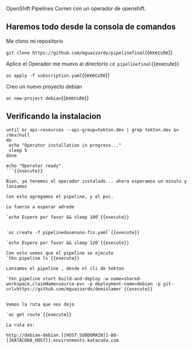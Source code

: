 OpenShift Pipelines Corren con un operador de openshift.


## Haremos todo desde la consola de comandos 

Me clono mi repositorio

`git clone https://github.com/mguazzardo/pipelinefinal`{{execute}}

Aplico el Operador
me muevo al directorio
`cd pipelinefinal`{{execute}}

`oc apply -f subscription.yaml`{{execute}}

Creo un nuevo proyecto debian

`oc new-project debian`{{execute}}

## Verificando la instalacion

```
until oc api-resources --api-group=tekton.dev | grep tekton.dev &> /dev/null
do 
 echo "Operator installation in progress..."
 sleep 5
done

echo "Operator ready"
```{{execute}}

Bien, ya tenemos el operador instalado... ahora esperamos un minuto y lanzamos

Con esto agregamos el pipeline, y el pvc.

Lo fuerzo a esperar adrede

`echo Espere por favor && sleep 100`{{execute}}


`oc create -f pipelinedosenuno-fix.yaml`{{execute}}

`echo Espere por favor && sleep 120`{{execute}}

Con esto vemos que el pipeline se ejecuto
`tkn pipeline ls`{{execute}}

Lanzamos el pipeline , desde el cli de tekton

`tkn pipeline start build-and-deploy -w name=shared-workspace,claimName=source-pvc -p deployment-name=debian -p git-url=https://github.com/mguazzardo/demislamer`{{execute}}


Vemos la ruta que nos dejo

`oc get route`{{execute}}

La ruta es:

http://debian-debian.[[HOST_SUBDOMAIN]]-80-[[KATACODA_HOST]].environments.katacoda.com

